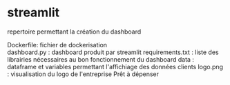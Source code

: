 # streamlit

repertoire permettant la création du dashboard

Dockerfile: fichier de dockerisation  
dashboard.py : dashboard produit par streamlit 
requirements.txt : liste des librairies nécessaires au bon fonctionnement du dashboard
data : dataframe et variables permettant l'affichiage des données clients
logo.png : visualisation du logo de l'entreprise Prêt à dépenser

